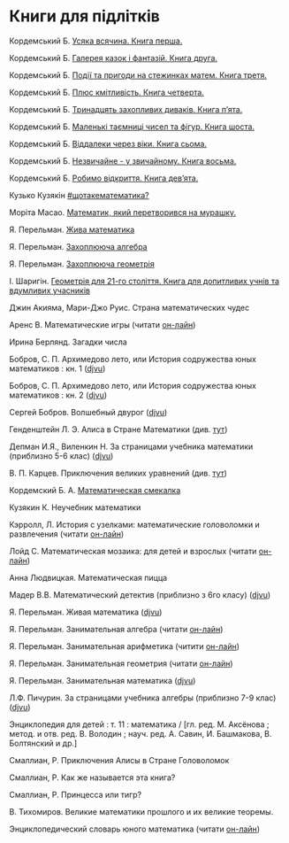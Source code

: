 # Книги для підлітків

Кордемський Б. [Усяка всячина. Книга перша.](https://bohdan-books.com/catalog/book/103853/)

Кордемський Б. [Галерея казок і фантазій. Книга друга.](https://bohdan-books.com/catalog/book/99318/)

Кордемський Б. [Події та пригоди на стежинках матем. Книга третя.](https://bohdan-books.com/catalog/book/103025/)

Кордемський Б. [Плюс кмітливість. Книга четверта.](https://bohdan-books.com/catalog/book/103002/)

Кордемський Б. [Тринадцять захопливих диваків. Книга п’ята.](https://bohdan-books.com/catalog/book/103562/)

Кордемський Б. [Маленькі таємниці чисел та фігур. Книга шоста.](https://bohdan-books.com/catalog/book/102353/)

Кордемський Б. [Віддалеки через віки. Книга сьома.](https://bohdan-books.com/catalog/book/99204/)

Кордемський Б. [Незвичайне - у звичайному. Книга восьма.](https://bohdan-books.com/catalog/book/102722/)

Кордемський Б. [Робимо відкриття. Книга дев’ята.](https://bohdan-books.com/catalog/book/103227/)

Кузько Кузякін [\#щотакематематика?](https://shop.talantbooks.com.ua/uk/catalog-ukr/hudoznya-literatura/naykrashchiy-podarunok/shotakematematuka-u/)

Моріта Масао. [Математик, який перетворився на мурашку.](http://www.books-xxi.com.ua/products/matematik-yakij-peretvorivsya-na-murashku)

Я. Перельман. [Жива математика](https://bohdan-books.com/catalog/book/130766/)

Я. Перельман. [Захоплююча алгебра](https://bohdan-books.com/catalog/book/101854/)

Я. Перельман. [Захоплююча геометрія](https://bohdan-books.com/catalog/book/101856/)

І. Шаригін. [Геометрія для 21-го століття. Книга для допитливих учнів та вдумливих учасників](https://bohdan-books.com/catalog/book/136787/)



Джин Акияма, Мари-Джо Руис. Страна математических чудес

Аренс В. Математические игры \(читати [он-лайн](https://avidreaders.ru/read-book/matematicheskie-igry.html)\)

Ирина Берлянд. Загадки числа 

Бобров, С. П. Архимедово лето, или История содружества юных математиков : кн. 1 \([djvu](https://sheba.spb.ru/za/arhimedovo-leto1-1959.djvu)\)

Бобров, С. П. Архимедово лето, или История содружества юных математиков : кн. 2 \([djvu](https://sheba.spb.ru/za/arhimedovo-leto2-1962.djvu)\)

Сергей Бобров. Волшебный двурог \([djvu](https://math.ru/lib/files/djvu/dvurog.djvu)\)

Генденштейн Л. Э. Алиса в Стране Математики \(див. [тут](https://royallib.com/book/gendenshteyn_lev/alisa_v_strane_matematiki.html)\)

Депман И.Я., Виленкин Н. За страницами учебника математики \(приблизно 5-6 клас\) \([djvu](https://1lib.eu/dl/2847279/97dbaa)\)

В. П. Карцев. Приключения великих уравнений \(див. [тут](https://royallib.com/book/kartsev_vladimir/priklyucheniya_velikih_uravneniy.html)\)

Кордемский Б. А. [Математическая смекалка](https://www.mathedu.ru/text/kordemskiy_matematicheskaya_smekalka_1956/p45/)

Кузякин К. Неучебник математики

Кэрролл, Л. История с узелками: математические головоломки и развлечения \(читати [он-лайн](https://librebook.me/a_tangled_tale/vol1/1)\)

Лойд С. Математическая мозаика: для детей и взрослых \(читати [он-лайн](https://bookree.org/reader?file=485105&pg=15)\)

Анна Людвицкая. Математическая пицца

Мадер В.В. Математический детектив \(приблизно з 6го класу\) \([djvu](https://booksee.org/dl/551163/c8db0e)\)

Я. Перельман. Живая математика \([djvu](https://sheba.spb.ru/bib/perelman-1978zhimat.djvu)\)

Я. Перельман. Занимательная алгебра \(читати [он-лайн](http://mathemlib.ru/books/item/f00/s00/z0000003/)\)

Я. Перельман. Занимательная арифметика \(читити [он-лайн](https://www.mathedu.ru/text/perelman_zanimatelnaya_arifmetika_1938/p0/)\)

Я. Перельман. Занимательная геометрия \(читати [он-лайн](https://bookree.org/reader?file=787744)\)

Я. Перельман. Занимательная математика \([djvu](https://sheba.spb.ru/bib/perelman-1927matematika.djvu)\)

Л.Ф. Пичурин. За страницами учебника алгебры \(приблизно 7-9 клас\) \([djvu](https://sheba.spb.ru/s/knigi/za-algebry-1990.djvu)\)

Энциклопедия для детей : т. 11 : математика / \[гл. ред. М. Аксёнова ; метод. и отв. ред. В. Володин ; науч. ред. А. Савин, И. Башмакова, В. Болтянский и др.\]

Смаллиан, Р. Приключения Алисы в Стране Головоломок

Смаллиан, Р. Как же называется эта книга?

Смаллиан, Р. Принцесса или тигр?

В. Тихомиров. Великие математики прошлого и их великие теоремы.

Энциклопедический словарь юного математика \(читати [он-лайн](https://scask.ru/a_book_e_math.php)\)

